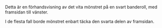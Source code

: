 Detta är en förhandsvisning av det vita mönstret på en svart banderoll, med framsidan till vänster.

I de flesta fall borde mönstret enbart täcka den svarta delen av framsidan.